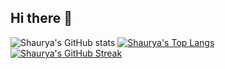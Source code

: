 ## Hi there 👋
![Shaurya's GitHub stats](https://shaurya-shah.vercel.app/api?username=sscs12345&show_icons=true&theme=transparent)
[![Shaurya's Top Langs](https://shaurya-shah.vercel.app/api/top-langs/?username=sscs12345&layout=compact)](https://github.com/sscs12345/readme-stats)
[![Shaurya's GitHub Streak](https://streak-stats.demolab.com?user=sscs12345&theme=synthwave&hide_border=true&date_format=M%20j%5B%2C%20Y%5D)](https://git.io/streak-stats)
<!--

**Here are some ideas to get you started:**

🙋‍♀️ A short introduction - what is your organization all about?
🌈 Contribution guidelines - how can the community get involved?
👩‍💻 Useful resources - where can the community find your docs? Is there anything else the community should know?
🍿 Fun facts - what does your team eat for breakfast?
🧙 Remember, you can do mighty things with the power of [Markdown](https://docs.github.com/github/writing-on-github/getting-started-with-writing-and-formatting-on-github/basic-writing-and-formatting-syntax)
-->


